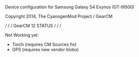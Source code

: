 Device configuration for Samsung Galaxy S4 Exynos (GT-I9500)

Copyright 2014, The CyanogenMod Project / GearCM

\/ \/ \/ GearCM 12 STATUS \/ \/ \/

Not Working yet: 

* Torch (requires CM Sources fix)
* GPS (requires new vendor blobs)
